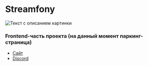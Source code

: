 # Streamfony

![Текст с описанием картинки](https://i.imgur.com/jUGRpRc.png)

### Frontend-часть проекта (на данный момент паркинг-страница)

+ [Сайт](https://streamfony.ru)
+ [Discord](https://discord.gg/WjpbGEMwMd)